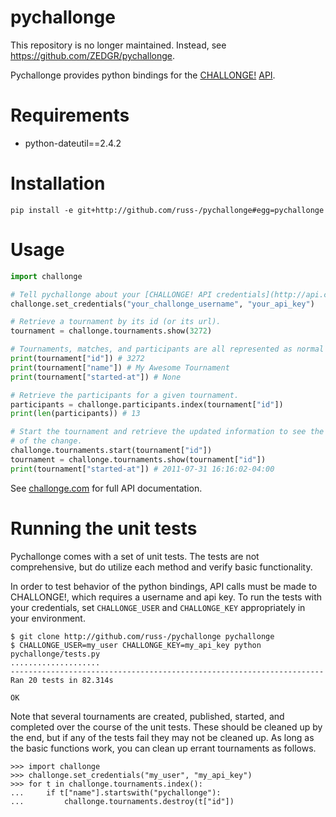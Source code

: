 # pychallonge

This repository is no longer maintained. Instead, see https://github.com/ZEDGR/pychallonge.

Pychallonge provides python bindings for the
[CHALLONGE!](http://challonge.com) [API](http://api.challonge.com/v1).


# Requirements

- python-dateutil==2.4.2


# Installation

    pip install -e git+http://github.com/russ-/pychallonge#egg=pychallonge


# Usage

```python
import challonge

# Tell pychallonge about your [CHALLONGE! API credentials](http://api.challonge.com/v1).
challonge.set_credentials("your_challonge_username", "your_api_key")

# Retrieve a tournament by its id (or its url).
tournament = challonge.tournaments.show(3272)

# Tournaments, matches, and participants are all represented as normal Python dicts.
print(tournament["id"]) # 3272
print(tournament["name"]) # My Awesome Tournament
print(tournament["started-at"]) # None

# Retrieve the participants for a given tournament.
participants = challonge.participants.index(tournament["id"])
print(len(participants)) # 13

# Start the tournament and retrieve the updated information to see the effects
# of the change.
challonge.tournaments.start(tournament["id"])
tournament = challonge.tournaments.show(tournament["id"])
print(tournament["started-at"]) # 2011-07-31 16:16:02-04:00
```

See [challonge.com](http://api.challonge.com/v1) for full API documentation.


# Running the unit tests

Pychallonge comes with a set of unit tests. The tests are not comprehensive,
but do utilize each method and verify basic functionality.

In order to test behavior of the python bindings, API calls must be made
to CHALLONGE!, which requires a username and api key. To run the tests
with your credentials, set `CHALLONGE_USER` and `CHALLONGE_KEY` appropriately
in your environment.

    $ git clone http://github.com/russ-/pychallonge pychallonge
    $ CHALLONGE_USER=my_user CHALLONGE_KEY=my_api_key python pychallonge/tests.py
    ....................
    ----------------------------------------------------------------------
    Ran 20 tests in 82.314s

    OK

Note that several tournaments are created, published, started, and completed
over the course of the unit tests. These should be cleaned up by the end, but
if any of the tests fail they may not be cleaned up. As long as the basic
functions work, you can clean up errant tournaments as follows.

    >>> import challonge
    >>> challonge.set_credentials("my_user", "my_api_key")
    >>> for t in challonge.tournaments.index():
    ...     if t["name"].startswith("pychallonge"):
    ...         challonge.tournaments.destroy(t["id"])
